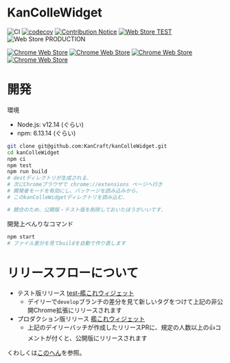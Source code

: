 # KanColleWidget

![CI](https://github.com/KanCraft/kanColleWidget/workflows/CI/badge.svg?branch=develop)
[![codecov](https://codecov.io/gh/KanCraft/kanColleWidget/branch/develop/graph/badge.svg?token=GqJlbto2hH)](https://codecov.io/gh/KanCraft/kanColleWidget)
[![Contribution Notice](https://github.com/KanCraft/kanColleWidget/workflows/Contribution%20Notice/badge.svg)](https://twitter.com/KanColleWidget)
[![Web Store TEST](https://github.com/KanCraft/kanColleWidget/workflows/Web%20Store%20TEST/badge.svg)](https://groups.google.com/forum/#!forum/kcwidget)
![Web Store PRODUCTION](https://github.com/KanCraft/kanColleWidget/workflows/Web%20Store%20PRODUCTION/badge.svg)

[![Chrome Web Store](https://img.shields.io/chrome-web-store/v/iachoklpnnjfgmldgelflgifhdaebnol.svg)](https://chrome.google.com/webstore/detail/%E8%89%A6%E3%81%93%E3%82%8C%E3%82%A6%E3%82%A3%E3%82%B8%E3%82%A7%E3%83%83%E3%83%88/iachoklpnnjfgmldgelflgifhdaebnol?hl=ja)
[![Chrome Web Store](https://img.shields.io/chrome-web-store/users/iachoklpnnjfgmldgelflgifhdaebnol.svg)](https://chrome.google.com/webstore/detail/%E8%89%A6%E3%81%93%E3%82%8C%E3%82%A6%E3%82%A3%E3%82%B8%E3%82%A7%E3%83%83%E3%83%88/iachoklpnnjfgmldgelflgifhdaebnol?hl=ja)
[![Chrome Web Store](https://img.shields.io/chrome-web-store/stars/iachoklpnnjfgmldgelflgifhdaebnol.svg)](https://chrome.google.com/webstore/detail/%E8%89%A6%E3%81%93%E3%82%8C%E3%82%A6%E3%82%A3%E3%82%B8%E3%82%A7%E3%83%83%E3%83%88/iachoklpnnjfgmldgelflgifhdaebnol?hl=ja)
[![Chrome Web Store](https://img.shields.io/chrome-web-store/rating-count/iachoklpnnjfgmldgelflgifhdaebnol.svg)](https://chrome.google.com/webstore/detail/%E8%89%A6%E3%81%93%E3%82%8C%E3%82%A6%E3%82%A3%E3%82%B8%E3%82%A7%E3%83%83%E3%83%88/iachoklpnnjfgmldgelflgifhdaebnol?hl=ja)

# 開発

環境

- Node.js: v12.14 (ぐらい)
- npm: 6.13.14 (ぐらい)

```bash
git clone git@github.com:KanCraft/kanColleWidget.git
cd kanColleWidget
npm ci
npm test
npm run build
# destディレクトリが生成される.
# 次にChromeブラウザで chrome://extensions ページへ行き
# 開発者モードを有効にし、パッケージを読み込みから、
# このkanColleWidgetディレクトリを読み込む.

# 競合のため、公開版・テスト版を削除しておいたほうがいいです.
```

開発上べんりなコマンド

```bash
npm start
# ファイル差分を見てbuildを自動で作り直します
```

# リリースフローについて

- テスト版リリース [test-艦これウィジェット](https://chrome.google.com/webstore/detail/test-%E8%89%A6%E3%81%93%E3%82%8C%E3%82%A6%E3%82%A3%E3%82%B8%E3%82%A7%E3%83%83%E3%83%88/egkgleinehaapbpijnlpbllfeejjpceb)
  - デイリーで`develop`ブランチの差分を見て新しいタグをつけて上記の非公開Chrome拡張にリリースされます
- プロダクション版リリース [艦これウィジェット](https://chrome.google.com/webstore/detail/%E8%89%A6%E3%81%93%E3%82%8C%E3%82%A6%E3%82%A3%E3%82%B8%E3%82%A7%E3%83%83%E3%83%88/iachoklpnnjfgmldgelflgifhdaebnol)
  - 上記のデイリーバッチが作成したリリースPRに、規定の人数以上の👍コメントが付くと、公開版にリリースされます

くわしくは[このへん](https://github.com/KanCraft/kanColleWidget/blob/main/scripts/should-release.js)を参照。
